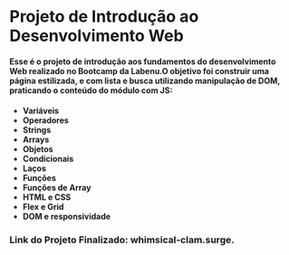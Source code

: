 <h1>Projeto de Introdução ao Desenvolvimento Web</h1>

<h4> Esse é o projeto de introdução aos fundamentos do desenvolvimento Web realizado no Bootcamp da Labenu.O objetivo foi construir uma página estilizada, e com lista e busca utilizando manipulação de DOM, praticando o conteúdo do módulo com JS:</h4>
<h4>
<ul> 
<li> Variáveis </li> 
<li> Operadores </li>
<li> Strings</li> 
<li> Arrays</li> 
<li> Objetos</li> 
<li> Condicionais</li> 
<li> Laços</li> 
<li> Funções</li> 
<li> Funções de Array</li> 
<li>HTML e CSS</li> 
<li> Flex  e Grid</li> 
<li> DOM e responsividade</li> 
</ul>

</h4>

<b><h3> Link do Projeto Finalizado:</b> <a>whimsical-clam.surge.

